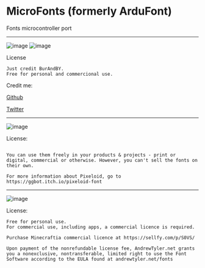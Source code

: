 # MicroFonts (formerly ArduFont)
Fonts microcontroller port

___
![image](https://user-images.githubusercontent.com/48630651/191004742-a6474c25-5118-4ef3-a3b2-ac007fe4d9a7.png)
![image](https://user-images.githubusercontent.com/48630651/191005539-58632d1d-c2f6-4576-bcdb-d1f50fce1428.png)

License
```
Just credit BurAndBY.
Free for personal and commercional use.
```

Credit me:

[Github](https://github.com/burandby)

[Twitter](https://twitter.com/burandby)


______
![image](https://user-images.githubusercontent.com/48630651/191002914-0690c4d0-5f6d-4a04-9531-84312c560243.png) 

License:
``` This font family are licensed under the SIL Open Font License, Version 1.1.

You can use them freely in your products & projects - print or digital, commercial or otherwise. However, you can't sell the fonts on their own.

For more information about Pixeloid, go to https://ggbot.itch.io/pixeloid-font 
```

___

![image](https://user-images.githubusercontent.com/48630651/191003939-fe473c9d-62ea-4533-908b-df4a788ebe65.png)

License:
``` 
Free for personal use.
For commercial use, including apps, a commercial licence is required.

Purchase Minecraftia commercial licence at https://sellfy.com/p/S0VS/

Upon payment of the nonrefundable license fee, AndrewTyler.net grants you a nonexclusive, nontransferable, limited right to use the Font Software according to the EULA found at andrewtyler.net/fonts
```
